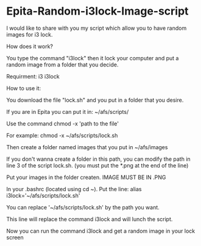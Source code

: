 # Epita-Random-i3lock-Image-script

I would like to share with you my script which allow you to have random images for i3 lock. 

How does it work?

You type the command "i3lock" then it lock your computer and put a random image from a folder that you decide.

Requirment:
i3
i3lock

How to use it:

You download the file "lock.sh" and you put in a folder that you desire.

If you are in Epita you can put it in: ~/afs/scripts/

Use the command chmod -x 'path to the file'

For example: chmod -x ~/afs/scripts/lock.sh

Then create a folder named images that you put in ~/afs/images

If you don't wanna create a folder in this path, you can modify the path in line 3 of the script lock.sh. (you must put the  *.png at the end of the line)

Put your images in the folder createn. IMAGE MUST BE IN .PNG

In your .bashrc (located using cd ~). Put the line: alias i3lock='~/afs/scripts/lock.sh'

You can replace '~/afs/scripts/lock.sh' by the path you want.

This line will replace the command i3lock and will lunch the script.

Now you can run the command i3lock and get a random image in your lock screen
